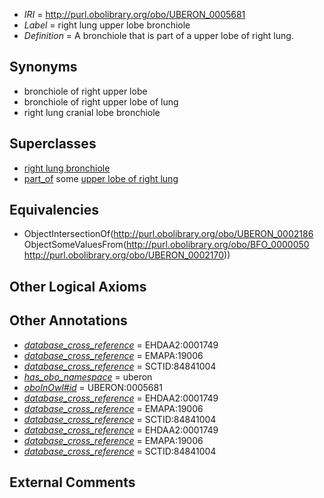  * *IRI* = http://purl.obolibrary.org/obo/UBERON_0005681
 * *Label* = right lung upper lobe bronchiole
 * *Definition* = A bronchiole that is part of a upper lobe of right lung.

## Synonyms

 * bronchiole of right upper lobe
 * bronchiole of right upper lobe of lung
 * right lung cranial lobe bronchiole

## Superclasses

 * [right lung bronchiole](../../UBERON/38/UBERON_0003538.md)
 * [part_of](../../BFO/50/BFO_0000050.md) some [upper lobe of right lung](../../UBERON/70/UBERON_0002170.md)

## Equivalencies

 * ObjectIntersectionOf(<http://purl.obolibrary.org/obo/UBERON_0002186> ObjectSomeValuesFrom(<http://purl.obolibrary.org/obo/BFO_0000050> <http://purl.obolibrary.org/obo/UBERON_0002170>))

## Other Logical Axioms


## Other Annotations

 * *[database_cross_reference](../../ef/oboInOwl#hasDbXref.md)* = EHDAA2:0001749
 * *[database_cross_reference](../../ef/oboInOwl#hasDbXref.md)* = EMAPA:19006
 * *[database_cross_reference](../../ef/oboInOwl#hasDbXref.md)* = SCTID:84841004
 * *[has_obo_namespace](../../ce/oboInOwl#hasOBONamespace.md)* = uberon
 * *[oboInOwl#id](../../id/oboInOwl#id.md)* = UBERON:0005681
 * *[database_cross_reference](../../ef/oboInOwl#hasDbXref.md)* = EHDAA2:0001749
 * *[database_cross_reference](../../ef/oboInOwl#hasDbXref.md)* = EMAPA:19006
 * *[database_cross_reference](../../ef/oboInOwl#hasDbXref.md)* = SCTID:84841004
 * *[database_cross_reference](../../ef/oboInOwl#hasDbXref.md)* = EHDAA2:0001749
 * *[database_cross_reference](../../ef/oboInOwl#hasDbXref.md)* = EMAPA:19006
 * *[database_cross_reference](../../ef/oboInOwl#hasDbXref.md)* = SCTID:84841004

## External Comments


